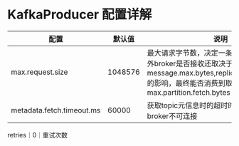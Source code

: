 # KafkaProducer 配置详解
配置|默认值|说明
-|-|-
max.request.size|1048576|最大请求字节数，决定一条记录能否发出，此外broker是否接收还取决于broker的message.max.bytes,replica.fetch.max.bytes的影响，最终能否消费到取决于consumer的max.partition.fetch.bytes
metadata.fetch.timeout.ms|60000|获取topic元信息时的超时时间，如配置的broker不可连接
retries｜0｜重试次数